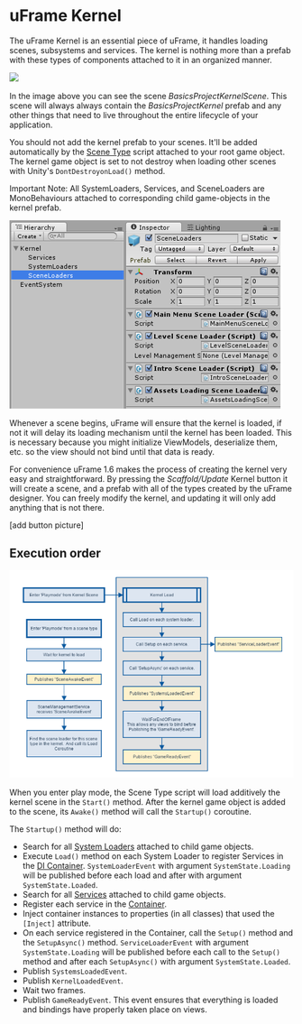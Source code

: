 # uFrame Kernel

The uFrame Kernel is an essential piece of uFrame, it handles loading scenes, subsystems and services. The kernel is nothing more than a prefab with these types of components attached to it in an organized manner.

![](http://i.imgur.com/5Rg2X25.png)

In the image above you can see the scene _BasicsProjectKernelScene_. This scene will always always contain the _BasicsProjectKernel_ prefab and any other things that need to live throughout the entire lifecycle of your application.

You should not add the kernel prefab to your scenes. It'll be added automatically by the [Scene Type](nodes/scene-types.md) script attached to your root game object. The kernel game object is set to not destroy when loading other scenes with Unity's `DontDestroyonLoad()` method.

Important Note: All SystemLoaders, Services, and SceneLoaders are MonoBehaviours attached to corresponding child game-objects in the kernel prefab.

![](images/Screenshot_113.png)

Whenever a scene begins, uFrame will ensure that the kernel is loaded, if not it will delay its loading mechanism until the kernel has been loaded. This is necessary because you might initialize ViewModels, deserialize them, etc. so the view should not bind until that data is ready.

For convenience uFrame 1.6 makes the process of creating the kernel very easy and straightforward. By pressing the _Scaffold/Update_ Kernel button it will create a scene, and a prefab with all of the types created by the uFrame designer. You can freely modify the kernel, and updating it will only add anything that is not there.

[add button picture]

## Execution order

![](images/kernel_boot_order.png)

When you enter play mode, the Scene Type script will load additively the kernel scene in the `Start()` method. After the kernel game object is added to the scene, its `Awake()` method will call the `Startup()` coroutine.

The `Startup()` method will do:

* Search for all [System Loaders](system-loaders.md) attached to child game objects.
* Execute `Load()` method on each System Loader to register Services in the [DI Container](di-ioc-container.md). `SystemLoaderEvent` with argument `SystemState.Loading` will be published before each load and after with argument `SystemState.Loaded`.
* Search for all [Services](services.md) attached to child game objects.
* Register each service in the [Container](di-ioc-container.md).
* Inject container instances to properties (in all classes) that used the `[Inject]` attribute.
* On each service registered in the Container, call the `Setup()` method and the `SetupAsync()` method. `ServiceLoaderEvent` with argument `SystemState.Loading` will be published before each call to the `Setup()` method and after each `SetupAsync()` with argument `SystemState.Loaded`.
* Publish `SystemsLoadedEvent`.
* Publish `KernelLoadedEvent`.
* Wait two frames.
* Publish `GameReadyEvent`. This event ensures that everything is loaded and bindings have properly taken place on views.
